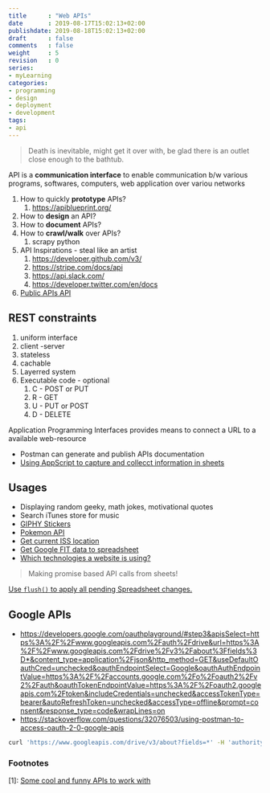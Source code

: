 ```yaml
---
title      : "Web APIs"
date       : 2019-08-17T15:02:13+02:00
publishdate: 2019-08-18T15:02:13+02:00
draft      : false
comments   : false
weight     : 5
revision   : 0
series:
- myLearning
categories:
- programming
- design
- deployment
- development
tags:
- api
---
```


> Death is inevitable, might get it over with, be glad there is an outlet close enough to the bathtub.

API is a **communication interface** to enable communication b/w various programs, softwares, computers, web application over variou networks

1. How to quickly **prototype** APIs?
   1. https://apiblueprint.org/
2. How to **design** an API?
3. How to **document** APIs?
4. How to **crawl/walk** over APIs?
   1. scrapy python
5. API Inspirations - steal like an artist
   1. https://developer.github.com/v3/
   2. https://stripe.com/docs/api
   3. https://api.slack.com/
   4. https://developer.twitter.com/en/docs
6. [Public APIs API](https://api.publicapis.org/entries)

## REST constraints

1. uniform interface
2. client -server
3. stateless
4. cachable
5. Layerred system
6. Executable code - optional
   1. C - POST or PUT
   2. R - GET
   3. U - PUT or POST
   4. D - DELETE

Application Programming Interfaces provides means to connect a URL to a available web-resource

* Postman can generate and publish APIs documentation
* [Using AppScript to capture and collecct information in sheets](https://developers.google.com/apps-script/guides/services/external)

## Usages

* Displaying random geeky, math jokes, motivational quotes
* Search iTunes store for music
* [GIPHY Stickers](https://developers.giphy.com/docs/api)
* [Pokemon API](https://pokeapi.co/)
* [Get current ISS location](http://open-notify.org/Open-Notify-API/ISS-Location-Now/)
* [Get Google FIT data to spreadsheet](https://ithoughthecamewithyou.com/post/export-google-fit-daily-steps-to-a-google-sheet)
* [Which technologies a website is using?](https://www.wappalyzer.com/)

> Making promise based API calls from sheets!

[Use `flush()` to apply all pending Spreadsheet changes.](https://developers.google.com/apps-script/reference/spreadsheet/spreadsheet-app#flush)

## Google APIs

* https://developers.google.com/oauthplayground/#step3&apisSelect=https%3A%2F%2Fwww.googleapis.com%2Fauth%2Fdrive&url=https%3A%2F%2Fwww.googleapis.com%2Fdrive%2Fv3%2Fabout%3Ffields%3D*&content_type=application%2Fjson&http_method=GET&useDefaultOauthCred=unchecked&oauthEndpointSelect=Google&oauthAuthEndpointValue=https%3A%2F%2Faccounts.google.com%2Fo%2Foauth2%2Fv2%2Fauth&oauthTokenEndpointValue=https%3A%2F%2Foauth2.googleapis.com%2Ftoken&includeCredentials=unchecked&accessTokenType=bearer&autoRefreshToken=unchecked&accessType=offline&prompt=consent&response_type=code&wrapLines=on
* https://stackoverflow.com/questions/32076503/using-postman-to-access-oauth-2-0-google-apis

```sh
curl 'https://www.googleapis.com/drive/v3/about?fields=*' -H 'authority: www.googleapis.com' -H 'pragma: no-cache' -H 'cache-control: no-cache' -H 'accept: application/json, text/plain, */*' -H 'origin: http://localhost:3000' -H 'authorization: https://www.googleapis.com/drive/v3/about' -H 'sec-fetch-dest: empty' -H 'user-agent: Mozilla/5.0 (X11; Linux x86_64) AppleWebKit/537.36 (KHTML, like Gecko) Chrome/80.0.3987.149 Safari/537.36' -H 'sec-fetch-site: cross-site' -H 'sec-fetch-mode: cors' -H 'referer: https://www.googleapis.com/' -H 'accept-language: en-US,en;q=0.9' --compressed
```

### Footnotes

[1]: [Some cool and funny APIs to work with](https://github.com/benlcollins/apps_script_apis)
[^2]:
